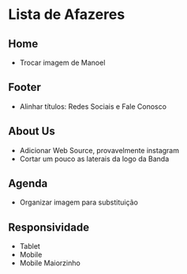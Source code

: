 # Lista de Afazeres

## Home
* Trocar imagem de Manoel

## Footer
* Alinhar títulos: Redes Sociais e Fale Conosco

## About Us
* Adicionar Web Source, provavelmente instagram
* Cortar um pouco as laterais da logo da Banda

## Agenda
* Organizar imagem para substituição

## Responsividade
* Tablet
* Mobile
* Mobile Maiorzinho
